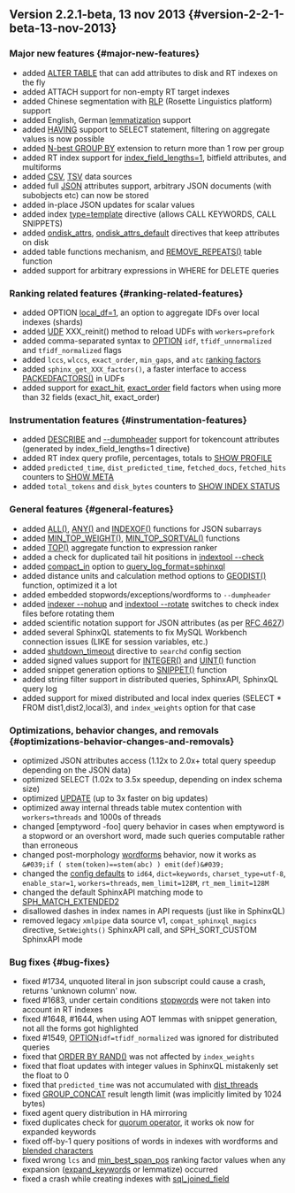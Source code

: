 ## Version 2.2.1-beta, 13 nov 2013 {#version-2-2-1-beta-13-nov-2013}

### Major new features {#major-new-features}

*   added [ALTER TABLE](../alter_syntax.md) that can add attributes to disk and RT indexes on the fly
*   added ATTACH support for non-empty RT target indexes
*   added Chinese segmentation with [RLP](../index_configuration_options/morphology.md) (Rosette Linguistics platform) support
*   added English, German [lemmatization](../index_configuration_options/morphology.md) support
*   added [HAVING](../select_syntax.md) support to SELECT statement, filtering on aggregate values is now possible
*   added [N-best GROUP BY](../select_syntax.md) extension to return more than 1 row per group
*   added RT index support for [index_field_lengths=1](../index_configuration_options/indexfield_lengths.md), bitfield attributes, and multiforms
*   added [CSV](../tsvpipecsvpipe_tabcomma_separated_values_data_sour.md), [TSV](../tsvpipecsvpipe_tabcomma_separated_values_data_sour.md) data sources
*   added full [JSON](../data_source_configuration_options/sqlattr_json.md) attributes support, arbitrary JSON documents (with subobjects etc) can now be stored
*   added in-place JSON updates for scalar values
*   added index [type=template](../index_configuration_options/type.md) directive (allows CALL KEYWORDS, CALL SNIPPETS)
*   added [ondisk_attrs](../index_configuration_options/ondiskattrs.md), [ondisk_attrs_default](../searchd_program_configuration_options/ondiskattrs_default.md) directives that keep attributes on disk
*   added table functions mechanism, and [REMOVE_REPEATS()](../select_syntax.md) table function
*   added support for arbitrary expressions in WHERE for DELETE queries

### Ranking related features {#ranking-related-features}

*   added OPTION [local_df=1](../select_syntax.md), an option to aggregate IDFs over local indexes (shards)
*   added [UDF](../sphinx_udfs_user_defined_functions.md) XXX_reinit() method to reload UDFs with `workers=prefork`
*   added comma-separated syntax to [OPTION](../select_syntax.md) `idf`, `tfidf_unnormalized` and `tfidf_normalized` flags
*   added `lccs`, `wlccs`, `exact_order`, `min_gaps`, and `atc` [ranking factors](../search_results_ranking/field-level_ranking_factors.md)
*   added `sphinx_get_XXX_factors()`, a faster interface to access [PACKEDFACTORS()](../expressions,_functions,_and_operators/miscellaneous_functions.md) in UDFs
*   added support for [exact_hit](../search_results_ranking/field-level_ranking_factors.md), [exact_order](../search_results_ranking/field-level_ranking_factors.md) field factors when using more than 32 fields (exact_hit, exact_order)

### Instrumentation features {#instrumentation-features}

*   added [DESCRIBE](../describe_syntax.md) and [--dumpheader](../indextool_command_reference.md) support for tokencount attributes (generated by index_field_lengths=1 directive)
*   added RT index query profile, percentages, totals to [SHOW PROFILE](../show_profile_syntax.md)
*   added `predicted_time`, `dist_predicted_time`, `fetched_docs`, `fetched_hits` counters to [SHOW META](../show_meta_syntax.md)
*   added `total_tokens` and `disk_bytes` counters to [SHOW INDEX STATUS](../show_index_status_syntax.md)

### General features {#general-features}

*   added [ALL()](../5_searching/expressions,_functions,_and_operators/miscellaneous_functions.md#expr-func-all), [ANY()](../5_searching/expressions,_functions,_and_operators/miscellaneous_functions.md#expr-func-any) and [INDEXOF()](../5_searching/expressions,_functions,_and_operators/miscellaneous_functions.md#expr-func-indexof) functions for JSON subarrays
*   added [MIN_TOP_WEIGHT()](../5_searching/expressions,_functions,_and_operators/miscellaneous_functions.md#expr-func-min-top-weight), [MIN_TOP_SORTVAL()](../5_searching/expressions,_functions,_and_operators/miscellaneous_functions.md#expr-func-min-top-sortval) functions
*   added [TOP()](../search_results_ranking/ranking_factor_aggregation_functions.md) aggregate function to expression ranker
*   added a check for duplicated tail hit positions in [indextool --check](../indextool_command_reference.md)
*   added [compact_in](../searchd_query_log_formats/sphinxql_log_format.md) option to [query_log_format=sphinxql](../searchd_program_configuration_options/querylog_format.md)
*   added distance units and calculation method options to [GEODIST()](../5_searching/expressions,_functions,_and_operators/miscellaneous_functions.md#expr-func-geodist) function, optimized it a lot
*   added embedded stopwords/exceptions/wordforms to `--dumpheader`
*   added [indexer --nohup](../indexer_command_reference.md) and [indextool --rotate](../indextool_command_reference.md) switches to check index files before rotating them
*   added scientific notation support for JSON attributes (as per [RFC 4627](http://www.ietf.org/rfc/rfc4627.txt))
*   added several SphinxQL statements to fix MySQL Workbench connection issues (LIKE for session variables, etc.)
*   added [shutdown_timeout](../searchd_program_configuration_options/shutdowntimeout.md) directive to `searchd` config section
*   added signed values support for [INTEGER()](../5_searching/expressions,_functions,_and_operators/type_conversion_functions.md#expr-func-integer) and [UINT()](../5_searching/expressions,_functions,_and_operators/numeric_functions.md#expr-func-uint) function
*   added snippet generation options to [SNIPPET()](../select_syntax.md) function
*   added string filter support in distributed queries, SphinxAPI, SphinxQL query log
*   added support for mixed distributed and local index queries (SELECT * FROM dist1,dist2,local3), and `index_weights` option for that case

### Optimizations, behavior changes, and removals {#optimizations-behavior-changes-and-removals}

*   optimized JSON attributes access (1.12x to 2.0x+ total query speedup depending on the JSON data)
*   optimized SELECT (1.02x to 3.5x speedup, depending on index schema size)
*   optimized [UPDATE](../update_syntax.md) (up to 3x faster on big updates)
*   optimized away internal threads table mutex contention with `workers=threads` and 1000s of threads
*   changed [emptyword -foo] query behavior in cases when emptyword is a stopword or an overshort word, made such queries computable rather than erroneous
*   changed post-morphology [wordforms](../index_configuration_options/wordforms.md) behavior, now it works as `&#039;if ( stem(token)==stem(abc) ) emit(def)&#039;`
*   changed the [config defaults](../sphinx_deprecations_and_changes_in_default_configu.md) to `id64`, `dict=keywords`, `charset_type=utf-8`, `enable_star=1`, `workers=threads`, `mem_limit=128M`, `rt_mem_limit=128M`
*   changed the default SphinxAPI matching mode to [SPH_MATCH_EXTENDED2](../matching_modes.md)
*   disallowed dashes in index names in API requests (just like in SphinxQL)
*   removed legacy `xmlpipe` data source v1, `compat_sphinxql_magics` directive, `SetWeights()` SphinxAPI call, and SPH_SORT_CUSTOM SphinxAPI mode

### Bug fixes {#bug-fixes}

*   fixed #1734, unquoted literal in json subscript could cause a crash, returns &#039;unknown column&#039; now.
*   fixed #1683, under certain conditions [stopwords](../index_configuration_options/stopwords.md) were not taken into account in RT indexes
*   fixed #1648, #1644, when using AOT lemmas with snippet generation, not all the forms got highlighted
*   fixed #1549, [OPTION](../select_syntax.md)`idf=tfidf_normalized` was ignored for distributed queries
*   fixed that [ORDER BY RAND()](../select_syntax.md) was not affected by `index_weights`
*   fixed that float updates with integer values in SphinxQL mistakenly set the float to 0
*   fixed that `predicted_time` was not accumulated with [dist_threads](../searchd_program_configuration_options/distthreads.md)
*   fixed [GROUP_CONCAT](../select_syntax.md) result length limit (was implicitly limited by 1024 bytes)
*   fixed agent query distribution in HA mirroring
*   fixed duplicates check for [quorum operator](../extended_query_syntax.md), it works ok now for expanded keywords
*   fixed off-by-1 query positions of words in indexes with wordforms and [blended characters](../extended_query_syntax.md)
*   fixed wrong `lcs` and [min_best_span_pos](../search_results_ranking/field-level_ranking_factors.md) ranking factor values when any expansion ([expand_keywords](../index_configuration_options/expandkeywords.md) or lemmatize) occurred
*   fixed a crash while creating indexes with [sql_joined_field](../data_source_configuration_options/sqljoined_field.md)